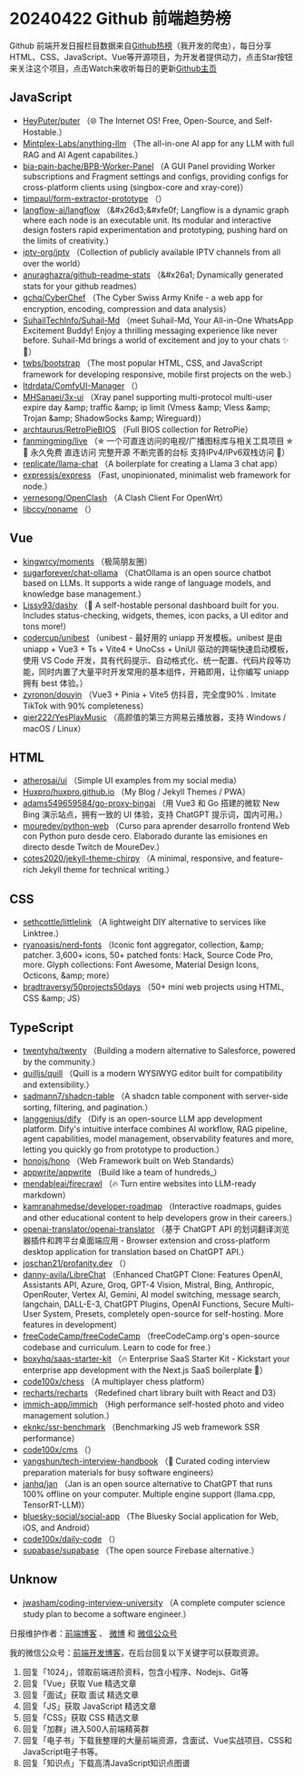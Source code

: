 # 20240422 Github 前端趋势榜

Github 前端开发日报栏目数据来自[Github热榜](https://github.qdkfweb.cn/)（我开发的爬虫），每日分享HTML、CSS、JavaScript、Vue等开源项目，为开发者提供动力，点击Star按钮来关注这个项目，点击Watch来收听每日的更新[Github主页](https://github.com/kujian/githubTrending)
## JavaScript

* [HeyPuter/puter](https://link.qdkfweb.cn/?target=https%3A%2F%2Fgithub.com%2FHeyPuter%2Fputer) （&#x1f310; The Internet OS! Free, Open-Source, and Self-Hostable.）
* [Mintplex-Labs/anything-llm](https://link.qdkfweb.cn/?target=https%3A%2F%2Fgithub.com%2FMintplex-Labs%2Fanything-llm) （The all-in-one AI app for any LLM with full RAG and AI Agent capabilites.）
* [bia-pain-bache/BPB-Worker-Panel](https://link.qdkfweb.cn/?target=https%3A%2F%2Fgithub.com%2Fbia-pain-bache%2FBPB-Worker-Panel) （A GUI Panel providing Worker subscriptions and Fragment settings and configs, providing configs for cross-platform clients using (singbox-core and xray-core)）
* [timpaul/form-extractor-prototype](https://link.qdkfweb.cn/?target=https%3A%2F%2Fgithub.com%2Ftimpaul%2Fform-extractor-prototype) （）
* [langflow-ai/langflow](https://link.qdkfweb.cn/?target=https%3A%2F%2Fgithub.com%2Flangflow-ai%2Flangflow) （&amp;#x26d3;&amp;#xfe0f; Langflow is a dynamic graph where each node is an executable unit. Its modular and interactive design fosters rapid experimentation and prototyping, pushing hard on the limits of creativity.）
* [iptv-org/iptv](https://link.qdkfweb.cn/?target=https%3A%2F%2Fgithub.com%2Fiptv-org%2Fiptv) （Collection of publicly available IPTV channels from all over the world）
* [anuraghazra/github-readme-stats](https://link.qdkfweb.cn/?target=https%3A%2F%2Fgithub.com%2Fanuraghazra%2Fgithub-readme-stats) （&amp;#x26a1; Dynamically generated stats for your github readmes）
* [gchq/CyberChef](https://link.qdkfweb.cn/?target=https%3A%2F%2Fgithub.com%2Fgchq%2FCyberChef) （The Cyber Swiss Army Knife - a web app for encryption, encoding, compression and data analysis）
* [SuhailTechInfo/Suhail-Md](https://link.qdkfweb.cn/?target=https%3A%2F%2Fgithub.com%2FSuhailTechInfo%2FSuhail-Md) （meet Suhail-Md, Your All-in-One WhatsApp Excitement Buddy! Enjoy a thrilling messaging experience like never before. Suhail-Md brings a world of excitement and joy to your chats &#x2728;&#x1f916;）
* [twbs/bootstrap](https://link.qdkfweb.cn/?target=https%3A%2F%2Fgithub.com%2Ftwbs%2Fbootstrap) （The most popular HTML, CSS, and JavaScript framework for developing responsive, mobile first projects on the web.）
* [ltdrdata/ComfyUI-Manager](https://link.qdkfweb.cn/?target=https%3A%2F%2Fgithub.com%2Fltdrdata%2FComfyUI-Manager) （）
* [MHSanaei/3x-ui](https://link.qdkfweb.cn/?target=https%3A%2F%2Fgithub.com%2FMHSanaei%2F3x-ui) （Xray panel supporting multi-protocol multi-user expire day &amp;amp; traffic &amp;amp; ip limit (Vmess &amp;amp; Vless &amp;amp; Trojan &amp;amp; ShadowSocks &amp;amp; Wireguard)）
* [archtaurus/RetroPieBIOS](https://link.qdkfweb.cn/?target=https%3A%2F%2Fgithub.com%2Farchtaurus%2FRetroPieBIOS) （Full BIOS collection for RetroPie）
* [fanmingming/live](https://link.qdkfweb.cn/?target=https%3A%2F%2Fgithub.com%2Ffanmingming%2Flive) （✯ 一个可直连访问的电视/广播图标库与相关工具项目 ✯ &#x1f515; 永久免费 直连访问 完整开源 不断完善的台标 支持IPv4/IPv6双栈访问 &#x1f515;）
* [replicate/llama-chat](https://link.qdkfweb.cn/?target=https%3A%2F%2Fgithub.com%2Freplicate%2Fllama-chat) （A boilerplate for creating a Llama 3 chat app）
* [expressjs/express](https://link.qdkfweb.cn/?target=https%3A%2F%2Fgithub.com%2Fexpressjs%2Fexpress) （Fast, unopinionated, minimalist web framework for node.）
* [vernesong/OpenClash](https://link.qdkfweb.cn/?target=https%3A%2F%2Fgithub.com%2Fvernesong%2FOpenClash) （A Clash Client For OpenWrt）
* [libccy/noname](https://link.qdkfweb.cn/?target=https%3A%2F%2Fgithub.com%2Flibccy%2Fnoname) （）

## Vue

* [kingwrcy/moments](https://link.qdkfweb.cn/?target=https%3A%2F%2Fgithub.com%2Fkingwrcy%2Fmoments) （极简朋友圈）
* [sugarforever/chat-ollama](https://link.qdkfweb.cn/?target=https%3A%2F%2Fgithub.com%2Fsugarforever%2Fchat-ollama) （ChatOllama is an open source chatbot based on LLMs. It supports a wide range of language models, and knowledge base management.）
* [Lissy93/dashy](https://link.qdkfweb.cn/?target=https%3A%2F%2Fgithub.com%2FLissy93%2Fdashy) （&#x1f680; A self-hostable personal dashboard built for you. Includes status-checking, widgets, themes, icon packs, a UI editor and tons more!）
* [codercup/unibest](https://link.qdkfweb.cn/?target=https%3A%2F%2Fgithub.com%2Fcodercup%2Funibest) （unibest - 最好用的 uniapp 开发模板。unibest 是由 uniapp + Vue3 + Ts + Vite4 + UnoCss + UniUI 驱动的跨端快速启动模板，使用 VS Code 开发，具有代码提示、自动格式化、统一配置、代码片段等功能，同时内置了大量平时开发常用的基本组件，开箱即用，让你编写 uniapp 拥有 best 体验。）
* [zyronon/douyin](https://link.qdkfweb.cn/?target=https%3A%2F%2Fgithub.com%2Fzyronon%2Fdouyin) （Vue3 + Pinia + Vite5 仿抖音，完全度90% . Imitate TikTok with 90% completeness）
* [qier222/YesPlayMusic](https://link.qdkfweb.cn/?target=https%3A%2F%2Fgithub.com%2Fqier222%2FYesPlayMusic) （高颜值的第三方网易云播放器，支持 Windows / macOS / Linux）

## HTML

* [atherosai/ui](https://link.qdkfweb.cn/?target=https%3A%2F%2Fgithub.com%2Fatherosai%2Fui) （Simple UI examples from my social media）
* [Huxpro/huxpro.github.io](https://link.qdkfweb.cn/?target=https%3A%2F%2Fgithub.com%2FHuxpro%2Fhuxpro.github.io) （My Blog / Jekyll Themes / PWA）
* [adams549659584/go-proxy-bingai](https://link.qdkfweb.cn/?target=https%3A%2F%2Fgithub.com%2Fadams549659584%2Fgo-proxy-bingai) （用 Vue3 和 Go 搭建的微软 New Bing 演示站点，拥有一致的 UI 体验，支持 ChatGPT 提示词，国内可用。）
* [mouredev/python-web](https://link.qdkfweb.cn/?target=https%3A%2F%2Fgithub.com%2Fmouredev%2Fpython-web) （Curso para aprender desarrollo frontend Web con Python puro desde cero. Elaborado durante las emisiones en directo desde Twitch de MoureDev.）
* [cotes2020/jekyll-theme-chirpy](https://link.qdkfweb.cn/?target=https%3A%2F%2Fgithub.com%2Fcotes2020%2Fjekyll-theme-chirpy) （A minimal, responsive, and feature-rich Jekyll theme for technical writing.）

## CSS

* [sethcottle/littlelink](https://link.qdkfweb.cn/?target=https%3A%2F%2Fgithub.com%2Fsethcottle%2Flittlelink) （A lightweight DIY alternative to services like Linktree.）
* [ryanoasis/nerd-fonts](https://link.qdkfweb.cn/?target=https%3A%2F%2Fgithub.com%2Fryanoasis%2Fnerd-fonts) （Iconic font aggregator, collection, &amp;amp; patcher. 3,600+ icons, 50+ patched fonts: Hack, Source Code Pro, more. Glyph collections: Font Awesome, Material Design Icons, Octicons, &amp;amp; more）
* [bradtraversy/50projects50days](https://link.qdkfweb.cn/?target=https%3A%2F%2Fgithub.com%2Fbradtraversy%2F50projects50days) （50+ mini web projects using HTML, CSS &amp;amp; JS）

## TypeScript

* [twentyhq/twenty](https://link.qdkfweb.cn/?target=https%3A%2F%2Fgithub.com%2Ftwentyhq%2Ftwenty) （Building a modern alternative to Salesforce, powered by the community.）
* [quilljs/quill](https://link.qdkfweb.cn/?target=https%3A%2F%2Fgithub.com%2Fquilljs%2Fquill) （Quill is a modern WYSIWYG editor built for compatibility and extensibility.）
* [sadmann7/shadcn-table](https://link.qdkfweb.cn/?target=https%3A%2F%2Fgithub.com%2Fsadmann7%2Fshadcn-table) （A shadcn table component with server-side sorting, filtering, and pagination.）
* [langgenius/dify](https://link.qdkfweb.cn/?target=https%3A%2F%2Fgithub.com%2Flanggenius%2Fdify) （Dify is an open-source LLM app development platform. Dify's intuitive interface combines AI workflow, RAG pipeline, agent capabilities, model management, observability features and more, letting you quickly go from prototype to production.）
* [honojs/hono](https://link.qdkfweb.cn/?target=https%3A%2F%2Fgithub.com%2Fhonojs%2Fhono) （Web Framework built on Web Standards）
* [appwrite/appwrite](https://link.qdkfweb.cn/?target=https%3A%2F%2Fgithub.com%2Fappwrite%2Fappwrite) （Build like a team of hundreds_）
* [mendableai/firecrawl](https://link.qdkfweb.cn/?target=https%3A%2F%2Fgithub.com%2Fmendableai%2Ffirecrawl) （&#x1f525; Turn entire websites into LLM-ready markdown）
* [kamranahmedse/developer-roadmap](https://link.qdkfweb.cn/?target=https%3A%2F%2Fgithub.com%2Fkamranahmedse%2Fdeveloper-roadmap) （Interactive roadmaps, guides and other educational content to help developers grow in their careers.）
* [openai-translator/openai-translator](https://link.qdkfweb.cn/?target=https%3A%2F%2Fgithub.com%2Fopenai-translator%2Fopenai-translator) （基于 ChatGPT API 的划词翻译浏览器插件和跨平台桌面端应用 - Browser extension and cross-platform desktop application for translation based on ChatGPT API.）
* [joschan21/profanity.dev](https://link.qdkfweb.cn/?target=https%3A%2F%2Fgithub.com%2Fjoschan21%2Fprofanity.dev) （）
* [danny-avila/LibreChat](https://link.qdkfweb.cn/?target=https%3A%2F%2Fgithub.com%2Fdanny-avila%2FLibreChat) （Enhanced ChatGPT Clone: Features OpenAI, Assistants API, Azure, Groq, GPT-4 Vision, Mistral, Bing, Anthropic, OpenRouter, Vertex AI, Gemini, AI model switching, message search, langchain, DALL-E-3, ChatGPT Plugins, OpenAI Functions, Secure Multi-User System, Presets, completely open-source for self-hosting. More features in development）
* [freeCodeCamp/freeCodeCamp](https://link.qdkfweb.cn/?target=https%3A%2F%2Fgithub.com%2FfreeCodeCamp%2FfreeCodeCamp) （freeCodeCamp.org's open-source codebase and curriculum. Learn to code for free.）
* [boxyhq/saas-starter-kit](https://link.qdkfweb.cn/?target=https%3A%2F%2Fgithub.com%2Fboxyhq%2Fsaas-starter-kit) （&#x1f525; Enterprise SaaS Starter Kit - Kickstart your enterprise app development with the Next.js SaaS boilerplate &#x1f680;）
* [code100x/chess](https://link.qdkfweb.cn/?target=https%3A%2F%2Fgithub.com%2Fcode100x%2Fchess) （A multiplayer chess platform）
* [recharts/recharts](https://link.qdkfweb.cn/?target=https%3A%2F%2Fgithub.com%2Frecharts%2Frecharts) （Redefined chart library built with React and D3）
* [immich-app/immich](https://link.qdkfweb.cn/?target=https%3A%2F%2Fgithub.com%2Fimmich-app%2Fimmich) （High performance self-hosted photo and video management solution.）
* [eknkc/ssr-benchmark](https://link.qdkfweb.cn/?target=https%3A%2F%2Fgithub.com%2Feknkc%2Fssr-benchmark) （Benchmarking JS web framework SSR performance）
* [code100x/cms](https://link.qdkfweb.cn/?target=https%3A%2F%2Fgithub.com%2Fcode100x%2Fcms) （）
* [yangshun/tech-interview-handbook](https://link.qdkfweb.cn/?target=https%3A%2F%2Fgithub.com%2Fyangshun%2Ftech-interview-handbook) （&#x1f4af; Curated coding interview preparation materials for busy software engineers）
* [janhq/jan](https://link.qdkfweb.cn/?target=https%3A%2F%2Fgithub.com%2Fjanhq%2Fjan) （Jan is an open source alternative to ChatGPT that runs 100% offline on your computer. Multiple engine support (llama.cpp, TensorRT-LLM)）
* [bluesky-social/social-app](https://link.qdkfweb.cn/?target=https%3A%2F%2Fgithub.com%2Fbluesky-social%2Fsocial-app) （The Bluesky Social application for Web, iOS, and Android）
* [code100x/daily-code](https://link.qdkfweb.cn/?target=https%3A%2F%2Fgithub.com%2Fcode100x%2Fdaily-code) （）
* [supabase/supabase](https://link.qdkfweb.cn/?target=https%3A%2F%2Fgithub.com%2Fsupabase%2Fsupabase) （The open source Firebase alternative.）

## Unknow

* [jwasham/coding-interview-university](https://link.qdkfweb.cn/?target=https%3A%2F%2Fgithub.com%2Fjwasham%2Fcoding-interview-university) （A complete computer science study plan to become a software engineer.）


日报维护作者：[前端博客](https://qdkfweb.cn/) 、 [微博](http://weibo.com/kujian) 和 [微信公众号](https://open.weixin.qq.com/qr/code?username=caibaojian_com)

我的微信公众号：[前端开发博客](https://open.weixin.qq.com/qr/code?username=caibaojian_com)，在后台回复以下关键字可以获取资源。

1. 回复「1024」，领取前端进阶资料，包含小程序、Nodejs、Git等
2. 回复「Vue」获取 Vue 精选文章
3. 回复「面试」获取 面试 精选文章
4. 回复「JS」获取 JavaScript 精选文章
5. 回复「CSS」获取 CSS 精选文章
6. 回复「加群」进入500人前端精英群
7. 回复「电子书」下载我整理的大量前端资源，含面试、Vue实战项目、CSS和JavaScript电子书等。
8. 回复「知识点」下载高清JavaScript知识点图谱